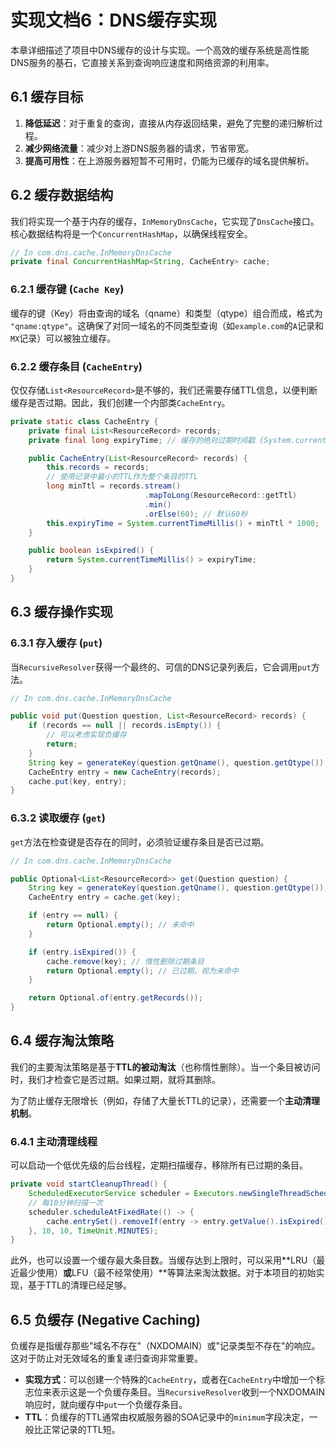 # 实现文档6：DNS缓存实现

本章详细描述了项目中DNS缓存的设计与实现。一个高效的缓存系统是高性能DNS服务的基石，它直接关系到查询响应速度和网络资源的利用率。

## 6.1 缓存目标

1.  **降低延迟**：对于重复的查询，直接从内存返回结果，避免了完整的递归解析过程。
2.  **减少网络流量**：减少对上游DNS服务器的请求，节省带宽。
3.  **提高可用性**：在上游服务器短暂不可用时，仍能为已缓存的域名提供解析。

## 6.2 缓存数据结构

我们将实现一个基于内存的缓存，`InMemoryDnsCache`，它实现了`DnsCache`接口。核心数据结构将是一个`ConcurrentHashMap`，以确保线程安全。

```java
// In com.dns.cache.InMemoryDnsCache
private final ConcurrentHashMap<String, CacheEntry> cache;
```

### 6.2.1 缓存键 (`Cache Key`)
缓存的键（Key）将由查询的域名（qname）和类型（qtype）组合而成，格式为 `"qname:qtype"`。这确保了对同一域名的不同类型查询（如`example.com`的`A`记录和`MX`记录）可以被独立缓存。

### 6.2.2 缓存条目 (`CacheEntry`)
仅仅存储`List<ResourceRecord>`是不够的，我们还需要存储TTL信息，以便判断缓存是否过期。因此，我们创建一个内部类`CacheEntry`。

```java
private static class CacheEntry {
    private final List<ResourceRecord> records;
    private final long expiryTime; // 缓存的绝对过期时间戳 (System.currentTimeMillis() + TTL * 1000)

    public CacheEntry(List<ResourceRecord> records) {
        this.records = records;
        // 使用记录中最小的TTL作为整个条目的TTL
        long minTtl = records.stream()
                              .mapToLong(ResourceRecord::getTtl)
                              .min()
                              .orElse(60); // 默认60秒
        this.expiryTime = System.currentTimeMillis() + minTtl * 1000;
    }

    public boolean isExpired() {
        return System.currentTimeMillis() > expiryTime;
    }
}
```

## 6.3 缓存操作实现

### 6.3.1 存入缓存 (`put`)
当`RecursiveResolver`获得一个最终的、可信的DNS记录列表后，它会调用`put`方法。

```java
// In com.dns.cache.InMemoryDnsCache

public void put(Question question, List<ResourceRecord> records) {
    if (records == null || records.isEmpty()) {
        // 可以考虑实现负缓存
        return;
    }
    String key = generateKey(question.getQname(), question.getQtype());
    CacheEntry entry = new CacheEntry(records);
    cache.put(key, entry);
}
```

### 6.3.2 读取缓存 (`get`)
`get`方法在检查键是否存在的同时，必须验证缓存条目是否已过期。

```java
// In com.dns.cache.InMemoryDnsCache

public Optional<List<ResourceRecord>> get(Question question) {
    String key = generateKey(question.getQname(), question.getQtype());
    CacheEntry entry = cache.get(key);

    if (entry == null) {
        return Optional.empty(); // 未命中
    }

    if (entry.isExpired()) {
        cache.remove(key); // 惰性删除过期条目
        return Optional.empty(); // 已过期，视为未命中
    }

    return Optional.of(entry.getRecords());
}
```

## 6.4 缓存淘汰策略

我们的主要淘汰策略是基于**TTL的被动淘汰**（也称惰性删除）。当一个条目被访问时，我们才检查它是否过期。如果过期，就将其删除。

为了防止缓存无限增长（例如，存储了大量长TTL的记录），还需要一个**主动清理机制**。

### 6.4.1 主动清理线程
可以启动一个低优先级的后台线程，定期扫描缓存，移除所有已过期的条目。

```java
private void startCleanupThread() {
    ScheduledExecutorService scheduler = Executors.newSingleThreadScheduledExecutor();
    // 每10分钟扫描一次
    scheduler.scheduleAtFixedRate(() -> {
        cache.entrySet().removeIf(entry -> entry.getValue().isExpired());
    }, 10, 10, TimeUnit.MINUTES);
}
```
此外，也可以设置一个缓存最大条目数。当缓存达到上限时，可以采用**LRU（最近最少使用）**或**LFU（最不经常使用）**等算法来淘汰数据。对于本项目的初始实现，基于TTL的清理已经足够。

## 6.5 负缓存 (Negative Caching)

负缓存是指缓存那些"域名不存在"（NXDOMAIN）或"记录类型不存在"的响应。这对于防止对无效域名的重复递归查询非常重要。

-   **实现方式**：可以创建一个特殊的`CacheEntry`，或者在`CacheEntry`中增加一个标志位来表示这是一个负缓存条目。当`RecursiveResolver`收到一个NXDOMAIN响应时，就向缓存中`put`一个负缓存条目。
-   **TTL**：负缓存的TTL通常由权威服务器的SOA记录中的`minimum`字段决定，一般比正常记录的TTL短。 